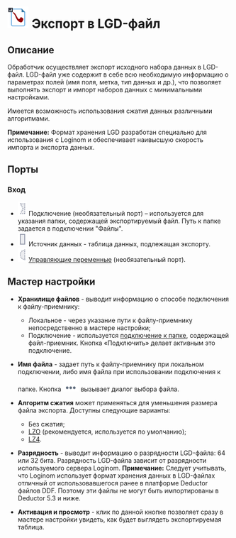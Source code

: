 # ![](../../images/icons/vendors/exportnative.svg) Экспорт в LGD-файл

## Описание

Обработчик осуществляет экспорт исходного набора данных в LGD-файл. LGD-файл уже содержит в себе всю необходимую информацию о параметрах полей (имя поля, метка, тип данных и др.), что позволяет выполнять экспорт и импорт наборов данных с минимальными настройками.

Имеется возможность использования сжатия данных различными алгоритмами.

**Примечание:** Формат хранения LGD разработан специально для использования с Loginom и обеспечивает наивысшую скорость импорта и экспорта данных.

## Порты

### Вход

* ![](../../images/icons/ports/optional_input_connection_inactive.svg) Подключение (необязательный порт) – используется для указания папки, содержащей экспортируемый файл. Путь к папке задается в подключении "Файлы".
* ![](../../images/icons/ports/input_table_inactive.svg) Источник данных - таблица данных, подлежащая экспорту.
* ![](../../images/icons/ports/optional_input_variable_inactive.svg) [Управляющие переменные](../../scenario/variables/control-variables.md) (необязательный порт).

## Мастер настройки

* **Хранилище файлов** - выводит информацию о способе подключения к файлу-приемнику:
  * Локальное - через указание пути к файлу-приемнику непосредственно в мастере настройки;
  * Подключение - используется [подключение к папке](../connections/list/files.md), содержащей файл-приемник. Кнопка «Подключить» делает активным это подключение.

* **Имя файла** - задает путь к файлу-приемнику при локальном подключении, либо имя файла при использовании подключения к папке. Кнопка ![](../../media/app/icons/toolbar-18/browse.svg) вызывает диалог выбора файла.

* **Алгоритм сжатия** может применяться для уменьшения размера файла экспорта. Доступны следующие варианты:
  * Без сжатия;
  * [LZO](https://en.wikipedia.org/wiki/Lempel–Ziv–Oberhumer) (рекомендуется, используется по умолчанию);
  * [LZ4](https://en.wikipedia.org/wiki/LZ4_(compression_algorithm)).

* **Разрядность** - выводит информацию о разрядности LGD-файла: 64 или 32 бита. Разрядность LGD-файла зависит от разрядности используемого сервера Loginom. **Примечание:** Следует учитывать, что Loginom использует формат хранения данных в LGD-файлах отличный от использовавшегося ранее в платформе Deductor файлов DDF. Поэтому эти файлы не могут быть импортированы в Deductor 5.3 и ниже.

* **Активация и просмотр** - клик по данной кнопке позволяет сразу в мастере настройки увидеть, как будет выглядеть экспортируемая таблица.
